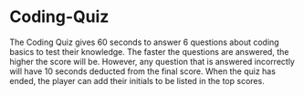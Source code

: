 # Coding-Quiz

The Coding Quiz gives 60 seconds to answer 6 questions about coding basics to test their knowledge. The faster the questions are answered, the higher the score will be. However, any question that is answered incorrectly will have 10 seconds deducted from the final score. When the quiz has ended, the player can add their initials to be listed in the top scores.
